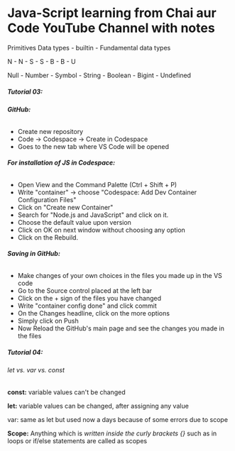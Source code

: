 # Java-Script learning from Chai aur Code YouTube Channel with notes



Primitives Data types - builtin - Fundamental data types

N - N - S - S - B - B - U

Null - Number - Symbol - String - Boolean - Bigint - Undefined







##### **Tutorial 03:**



###### **GitHub:**

* Create new repository
* Code -> Codespace -> Create in Codespace
* Goes to the new tab where VS Code will be opened



###### **For installation of JS in Codespace:**

* Open View and the Command Palette (Ctrl + Shift + P)
* Write "container" -> choose "Codespace: Add Dev Container Configuration Files"
* Click on "Create new Container"
* Search for "Node.js and JavaScript" and click on it.
* Choose the default value upon version
* Click on OK on next window without choosing any option
* Click on the Rebuild.



###### **Saving in GitHub:**

* Make changes of your own choices in the files you made up in the VS code
* Go to the Source control placed at the left bar
* Click on the + sign of the files you have changed
* Write "container config done" and click commit
* On the Changes headline, click on the more options
* Simply click on Push
* Now Reload the GitHub's main page and see the changes you made in the files





##### Tutorial 04:



###### let vs. var vs. const



**const:** variable values can't be changed	



**let:** variable values can be changed, after assigning any value

	

var: same as let but used now a days because of some errors due to scope



**Scope:** Anything which is *written inside the curly brackets {}* such as in loops or if/else statements are called as scopes

